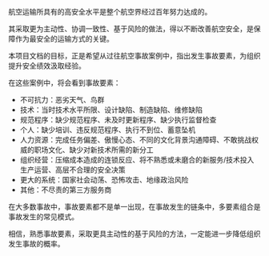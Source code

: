 航空运输所具有的高安全水平是整个航空界经过百年努力达成的。

其采取更为主动性、协调一致性、基于风险的做法，得以不断改善航空安全，是保障作为最安全的运输方式的关键。

本项目文档的目标，正是希望从过往航空事故案例中，指出发生事故要素，为组织提升安全绩效汲取经验。

在这些案例中，将会看到事故要素：

 - 不可抗力：恶劣天气、鸟群
 - 技术：当时技术水平所限、设计缺陷、制造缺陷、维修缺陷
 - 规范程序：缺少规范程序、未及时更新程序、缺少执行监督检查
 - 个人：缺少培训、违反规范程序、执行不到位、蓄意坠机
 - 人力资源：完成任务偏差、傲慢心态、不同的文化背景沟通障碍、不敢挑战权威的职场文化、缺少对新技术所需的新分工
 - 组织经营：压缩成本造成的连锁反应、将不熟悉或未磨合的新服务/技术投入生产运营、高层不合理的安全决策
 - 更大的系统：国家社会动荡、恐怖攻击、地缘政治风险
 - 其他：不尽责的第三方服务商

在大多数事故中，事故要素都不是单一出现，在事故发生的链条中，多要素组合是事故发生的常见模式。

相信，熟悉事故要素，采取更具主动性的基于风险的方法，一定能进一步降低组织发生事故的概率。
